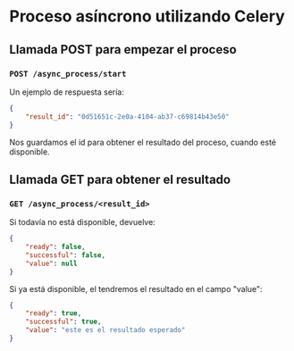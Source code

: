 # Proceso asíncrono utilizando Celery
## Llamada POST para empezar el proceso
### `POST /async_process/start`
Un ejemplo de respuesta sería: 
```json
{
    "result_id": "0d51651c-2e0a-4104-ab37-c69814b43e50"
}
```
Nos guardamos el id para obtener el resultado del proceso, cuando esté disponible. 

## Llamada GET para obtener el resultado
### `GET /async_process/<result_id>` 
Si todavía no está disponible, devuelve:
```json
{
    "ready": false,
    "successful": false,
    "value": null
}
```
Si ya está disponible, el tendremos el resultado en el campo "value":
```json
{
    "ready": true,
    "successful": true,
    "value": "este es el resultado esperado"
}
```
